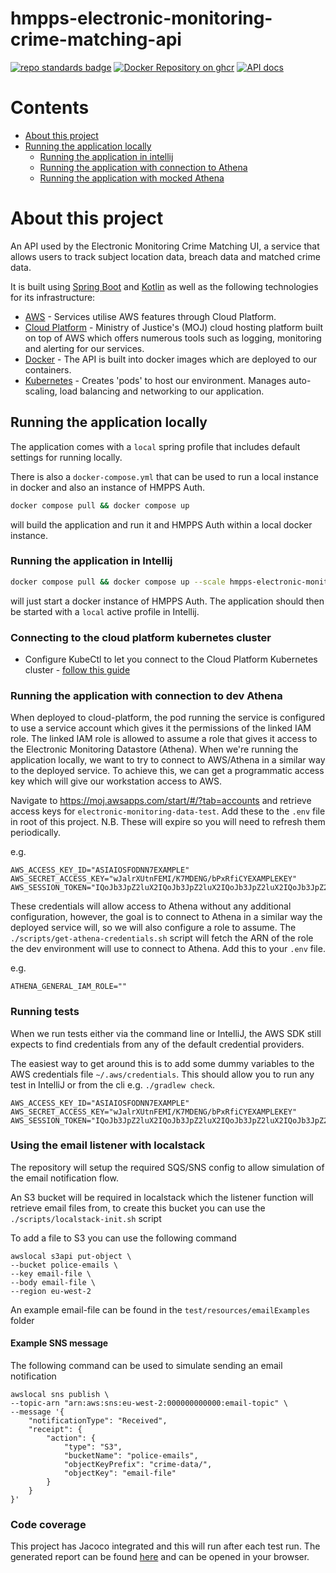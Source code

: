 # hmpps-electronic-monitoring-crime-matching-api

[![repo standards badge](https://img.shields.io/badge/endpoint.svg?&style=flat&logo=github&url=https%3A%2F%2Foperations-engineering-reports.cloud-platform.service.justice.gov.uk%2Fapi%2Fv1%2Fcompliant_public_repositories%2Fhmpps-electronic-monitoring-crime-matching-api)](https://operations-engineering-reports.cloud-platform.service.justice.gov.uk/public-report/hmpps-electronic-monitoring-crime-matching-api "Link to report")
[![Docker Repository on ghcr](https://img.shields.io/badge/ghcr.io-repository-2496ED.svg?logo=docker)](https://ghcr.io/ministryofjustice/hmpps-electronic-monitoring-crime-matching-api)
[![API docs](https://img.shields.io/badge/API_docs_-view-85EA2D.svg?logo=swagger)](https://hmpps-electronic-monitoring-crime-matching-api-dev.hmpps.service.justice.gov.uk/webjars/swagger-ui/index.html?configUrl=/v3/api-docs)

# Contents
- [About this project](#about-this-project)
- [Running the application locally](#running-the-application-locally)
  - [Running the application in intellij](#running-the-application-in-intellij)
  - [Running the application with connection to Athena](#running-the-application-with-connection-to-dev-athena)
  - [Running the application with mocked Athena](#running-the-application-with-mocked-athena)

# About this project

An API used by the Electronic Monitoring Crime Matching UI, a service that allows users to track subject location data, 
breach data and matched crime data.

It is built using [Spring Boot](https://spring.io/projects/spring-boot/) and [Kotlin](https://kotlinlang.org/) as well as the following technologies for its infrastructure:
- [AWS](https://aws.amazon.com/) - Services utilise AWS features through Cloud Platform.
- [Cloud Platform](https://user-guide.cloud-platform.service.justice.gov.uk/#cloud-platform-user-guide) - Ministry of
  Justice's (MOJ) cloud hosting platform built on top of AWS which offers numerous tools such as logging, monitoring and
  alerting for our services.
- [Docker](https://www.docker.com/) - The API is built into docker images which are deployed to our containers.
- [Kubernetes](https://kubernetes.io/docs/home/) - Creates 'pods' to host our environment. Manages auto-scaling, load
  balancing and networking to our application.

## Running the application locally

The application comes with a `local` spring profile that includes default settings for running locally.

There is also a `docker-compose.yml` that can be used to run a local instance in docker and also an
instance of HMPPS Auth.

```bash
docker compose pull && docker compose up
```

will build the application and run it and HMPPS Auth within a local docker instance.

### Running the application in Intellij

```bash
docker compose pull && docker compose up --scale hmpps-electronic-monitoring-crime-matching-api=0
```
will just start a docker instance of HMPPS Auth. The application should then be started with a `local` active profile
in Intellij.

### Connecting to the cloud platform kubernetes cluster

- Configure KubeCtl to let you connect to the Cloud Platform Kubernetes cluster - [follow this guide](https://user-guide.cloud-platform.service.justice.gov.uk/documentation/getting-started/kubectl-config.html)

### Running the application with connection to dev Athena

When deployed to cloud-platform, the pod running the service is configured to use a service account which gives 
it the permissions of the linked IAM role. The linked IAM role is allowed to assume a role that gives it access to the 
Electronic Monitoring Datastore (Athena). When we're running the application locally, we want to try to connect to 
AWS/Athena in a similar way to the deployed service. To achieve this, we can get a programmatic access key which will 
give our workstation access to AWS.

Navigate to https://moj.awsapps.com/start/#/?tab=accounts and retrieve access keys for 
`electronic-monitoring-data-test`. Add these to the `.env` file in root of this project. N.B. These will expire so you
will need to refresh them periodically.

e.g.
```env
AWS_ACCESS_KEY_ID="ASIAIOSFODNN7EXAMPLE"
AWS_SECRET_ACCESS_KEY="wJalrXUtnFEMI/K7MDENG/bPxRfiCYEXAMPLEKEY"
AWS_SESSION_TOKEN="IQoJb3JpZ2luX2IQoJb3JpZ2luX2IQoJb3JpZ2luX2IQoJb3JpZ2luX2IQoJb3JpZVERYLONGSTRINGEXAMPLE"
```

These credentials will allow access to Athena without any additional configuration, however, the goal is to connect 
to Athena in a similar way the deployed service will, so we will also configure a role to assume. The 
`./scripts/get-athena-credentials.sh` script will fetch the ARN of the role the dev environment will use to connect to 
Athena. Add this to your `.env` file.

e.g.
```env
ATHENA_GENERAL_IAM_ROLE=""
```

### Running tests

When we run tests either via the command line or IntelliJ, the AWS SDK still expects to find credentials from any of the 
default credential providers.

The easiest way to get around this is to add some dummy variables to the AWS credentials file `~/.aws/credentials`. This should allow you to
run any test in IntelliJ or from the cli e.g. `./gradlew check`.

```text
AWS_ACCESS_KEY_ID="ASIAIOSFODNN7EXAMPLE"
AWS_SECRET_ACCESS_KEY="wJalrXUtnFEMI/K7MDENG/bPxRfiCYEXAMPLEKEY"
AWS_SESSION_TOKEN="IQoJb3JpZ2luX2IQoJb3JpZ2luX2IQoJb3JpZ2luX2IQoJb3JpZ2luX2IQoJb3JpZVERYLONGSTRINGEXAMPLE"
```

### Using the email listener with localstack

The repository will setup the required SQS/SNS config to allow simulation of the email notification flow.

An S3 bucket will be required in localstack which the listener function will retrieve email files from, to create this bucket you can use the `./scripts/localstack-init.sh` script

To add a file to S3 you can use the following command

```text
awslocal s3api put-object \
--bucket police-emails \
--key email-file \
--body email-file \
--region eu-west-2
```

An example email-file can be found in the `test/resources/emailExamples` folder

#### Example SNS message
The following command can be used to simulate sending an email notification

```text
awslocal sns publish \
--topic-arn "arn:aws:sns:eu-west-2:000000000000:email-topic" \
--message '{
    "notificationType": "Received",
    "receipt": {
        "action": {
            "type": "S3",
            "bucketName": "police-emails",
            "objectKeyPrefix": "crime-data/",
            "objectKey": "email-file"
        }
    }
}'
```

### Code coverage
This project has Jacoco integrated and this will run after each test run. The generated report can be found [here](build/reports/jacoco/test/html/index.html) and can be opened in your browser.
